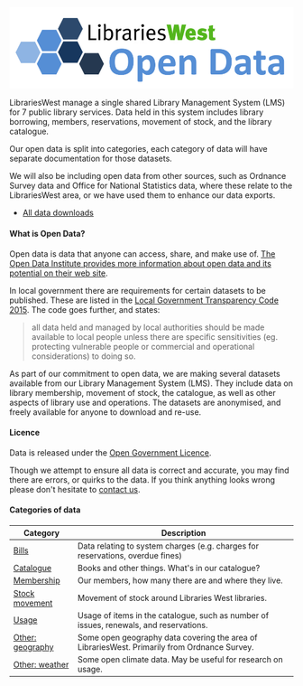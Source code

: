 ![Libraries West Open Data](https://raw.githubusercontent.com/LibrariesWest/opendata/d215d7be470a50d24e592e97d935d6615bd524d9/LW%20Open%20Data.png "Libraries West Open Data")

LibrariesWest manage a single shared Library Management System (LMS) for 7 public library services. Data held in this system includes library borrowing, members, reservations, movement of stock, and the library catalogue.

Our open data is split into categories, each category of data will have separate documentation for those datasets.

We will also be including open data from other sources, such as Ordnance Survey data and Office for National Statistics data, where these relate to the LibrariesWest area, or we have used them to enhance our data exports.

- [All data downloads](./all-files.md)

#### What is Open Data?

Open data is data that anyone can access, share, and make use of. [The Open Data Institute provides more information about open data and its potential on their web site](https://theodi.org/what-is-open-data).

In local government there are requirements for certain datasets to be published. These are listed in the [Local Government Transparency Code 2015](https://www.gov.uk/government/publications/local-government-transparency-code-2015). The code goes further, and states:

> all data held and managed by local authorities should be made available to local people unless there are specific sensitivities (eg. protecting vulnerable people or commercial and operational considerations) to doing so.

As part of our commitment to open data, we are making several datasets available from our Library Management System (LMS). They include data on library membership, movement of stock, the catalogue, as well as other aspects of library use and operations. The datasets are anonymised, and freely available for anyone to download and re-use.

#### Licence

Data is released under the [Open Government Licence](http://www.nationalarchives.gov.uk/doc/open-government-licence/version/3/).

Though we attempt to ensure all data is correct and accurate, you may find there are errors, or quirks to the data. If you think anything looks wrong please don't hesitate to [contact us](https://lwc.ent.sirsidynix.net.uk/client/en_GB/default/?rm=CONTACT+US1%7C%7C%7C1%7C%7C%7C0%7C%7C%7Ctrue).

#### Categories of data

| Category | Description |
| -------- | ----------- |
| [Bills](bills/README.md) | Data relating to system charges (e.g. charges for reservations, overdue fines) |
| [Catalogue](catalogue/README.md) | Books and other things. What's in our catalogue? |
| [Membership](membership/README.md) | Our members, how many there are and where they live. |
| [Stock movement](movement/README.md) | Movement of stock around Libraries West libraries. |
| [Usage](usage/README.md) | Usage of items in the catalogue, such as number of issues, renewals, and reservations. |
| [Other: geography](geography/README.md) | Some open geography data covering the area of LibrariesWest. Primarily from Ordnance Survey. |
| [Other: weather](weather/README.md) | Some open climate data. May be useful for research on usage. |
